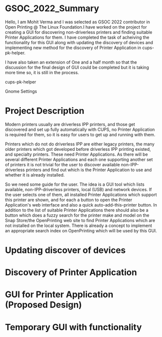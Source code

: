 # GSOC_2022_Summary
Hello, I am Mohit Verma and I was selected as GSOC 2022 contributor in Open Printing @ The Linux Foundation.I have worked on the project for creating a GUI for discovering non-driverless printers and finding suitable Printer Applications for them. I have completed the task of acheiving the functionality for this GUI along with updating the discovery of devices and implementing new method for the discovery of Printer Application in cups-pk-helper. 

I have also taken an extension of One and a half month so that the discussion for the final design of GUI could be completed but it is taking more time so, it is still in the process.

cups-pk-helper 

Gnome Settings 

# Project Description
Modern printers usually are driverless IPP printers, and those get discovered and set up fully automatically with CUPS, no Printer Application is required for them, so it is easy for users to get up and running with them.

Printers which do not do driverless IPP are either legacy printers, the many older printers which got developed before driverless IPP printing existed, and specialty printers. These need Printer Applications. As there will be several different Printer Applications and each one supporting another set of printers it is not trivial for the user to discover available non-IPP-driverless printers and find out which is the Printer Application to use and whether it is already installed.

So we need some guide for the user. The idea is a GUI tool which lists available, non-IPP-driverless printers, local (USB) and network devices. If the user selects one of them, all installed Printer Applications which support this printer are shown, and for each a button to open the Printer Application's web interface and also a quick auto-add-this-printer button. In addition to the list of suitable Printer Applications there should also be a button which does a fuzzy search for the printer make and model on the Snap Store/the OpenPrinting web site to find Printer Applications which are not installed on the local system. There is already a concept to implement an appropriate search index on OpenPrinting which will be used by this GUI.

# Updating discover of devices 









# Discovery of Printer Application








# GUI for Printer Application (Proposed Design)












# Temporary GUI with functionality









